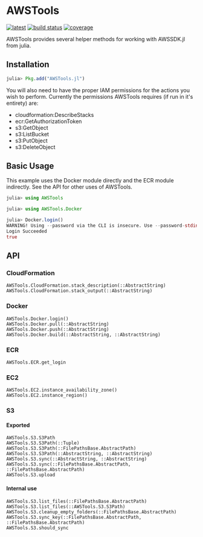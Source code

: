 # AWSTools
[![latest](https://img.shields.io/badge/docs-latest-blue.svg)](https://invenia.pages.invenia.ca/AWSTools.jl/)
[![build status](https://gitlab.invenia.ca/invenia/AWSTools.jl/badges/master/build.svg)](https://gitlab.invenia.ca/invenia/AWSTools.jl/commits/master)
[![coverage](https://gitlab.invenia.ca/invenia/AWSTools.jl/badges/master/coverage.svg)](https://gitlab.invenia.ca/invenia/AWSTools.jl/commits/master)

AWSTools provides several helper methods for working with AWSSDK.jl from julia.

## Installation

```julia
julia> Pkg.add("AWSTools.jl")
```

You will also need to have the proper IAM permissions for the actions you wish to perform.
Currently the permissions AWSTools requires (if run in it's entirety) are:
  - cloudformation:DescribeStacks
  - ecr:GetAuthorizationToken
  - s3:GetObject
  - s3:ListBucket
  - s3:PutObject
  - s3:DeleteObject

## Basic Usage

This example uses the Docker module directly and the ECR module indirectly. See the API for other uses of AWSTools.

```julia
julia> using AWSTools

julia> using AWSTools.Docker

julia> Docker.login()
WARNING! Using --password via the CLI is insecure. Use --password-stdin.
Login Succeeded
true

```

## API

### CloudFormation

```@docs
AWSTools.CloudFormation.stack_description(::AbstractString)
AWSTools.CloudFormation.stack_output(::AbstractString)
```

### Docker

```@docs
AWSTools.Docker.login()
AWSTools.Docker.pull(::AbstractString)
AWSTools.Docker.push(::AbstractString)
AWSTools.Docker.build(::AbstractString, ::AbstractString)
```

### ECR

```@docs
AWSTools.ECR.get_login
```

### EC2

```@docs
AWSTools.EC2.instance_availability_zone()
AWSTools.EC2.instance_region()
```

### S3

#### Exported

```@docs
AWSTools.S3.S3Path
AWSTools.S3.S3Path(::Tuple)
AWSTools.S3.S3Path(::FilePathsBase.AbstractPath)
AWSTools.S3.S3Path(::AbstractString, ::AbstractString)
AWSTools.S3.sync(::AbstractString, ::AbstractString)
AWSTools.S3.sync(::FilePathsBase.AbstractPath, ::FilePathsBase.AbstractPath)
AWSTools.S3.upload
```

#### Internal use

```@docs
AWSTools.S3.list_files(::FilePathsBase.AbstractPath)
AWSTools.S3.list_files(::AWSTools.S3.S3Path)
AWSTools.S3.cleanup_empty_folders(::FilePathsBase.AbstractPath)
AWSTools.S3.sync_key(::FilePathsBase.AbstractPath, ::FilePathsBase.AbstractPath)
AWSTools.S3.should_sync
```

